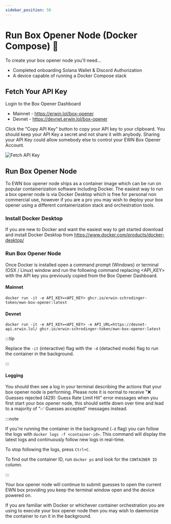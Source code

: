 ```yaml
---
sidebar_position: 50
---
```


# Run Box Opener Node (Docker Compose) 🐙

To create your box opener node you'll need...

- Completed onboarding Solana Wallet & Discord Authorization
- A device capable of running a Docker Compose stack

## Fetch Your API Key

Login to the Box Opener Dashboard

- Mainnet - https://erwin.lol/box-opener
- Devnet - https://devnet.erwin.lol/box-opener

Click the "Copy API Key" button to copy your API key to your clipboard. You should keep your API Key a secret and not
share it with anybody. Sharing your API Key could allow somebody else to control your EWN Box Opener Account.

![Fetch API Key](https://docs.erwin.lol/img/get_api_key.png "Fetch API Key")

## Run Box Opener Node

To EWN box opener node ships as a container image which can be run on popular containerization software including Docker.
The easiest way to run a box opener node is via Docker Desktop which is free for personal non commercial use, however if you
are a pro you may wish to deploy your box opener using a different containerization stack and orchestration tools.

### Install Docker Desktop

If you are new to Docker and want the easiest way to get started download and install Docker Desktop from https://www.docker.com/products/docker-desktop/

### Run Box Opener Node

Once Docker is installed open a command prompt (Windows) or terminal (OSX / Linux) window and run the following command replacing
\<API_KEY\> with the API key you previously copied from the Box Opener Dashboard.

#### Mainnet

```commandline
docker run -it -e API_KEY=<API_KEY> ghcr.io/erwin-schrodinger-token/ewn-box-opener:latest
```

#### Devnet

```commandline
docker run -it -e API_KEY=<API_KEY> -e API_URL=https://devnet-api.erwin.lol/ ghcr.io/erwin-schrodinger-token/ewn-box-opener:latest
```

:::tip

Replace the `-it` (interactive) flag with the `-d` (detached mode) flag to run the container in the background.

:::

#### Logging

You should then see a log in your terminal describing the actions that your box opener node is performing. Please note it is
normal to receive "❌ Guesses rejected (429): Guess Rate Limit Hit" error messages when you first start your box opener node,
this should settle down over time and lead to a majority of "✅ Guesses accepted" messages instead.

:::note

If you're running the container in the background (`-d` flag) you can follow the logs with `docker logs -f <container-id>`. This command will display the latest logs and continuously follow new logs in real-time.

To stop following the logs, press `Ctrl+C`.

To find out the container ID, run `docker ps` and look for the `CONTAINER ID` column.

:::

Your box opener node will continue to submit guesses to open the current EWN box providing you keep the terminal window open
and the device powered on.

If you are familiar with Docker or whichever container orchestration you are using to execute your box opener node then you
may wish to daemonize the container to run it in the background.
